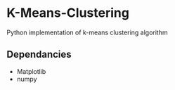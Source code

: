 # K-Means-Clustering
Python implementation of k-means clustering algorithm

## Dependancies
- Matplotlib
- numpy
